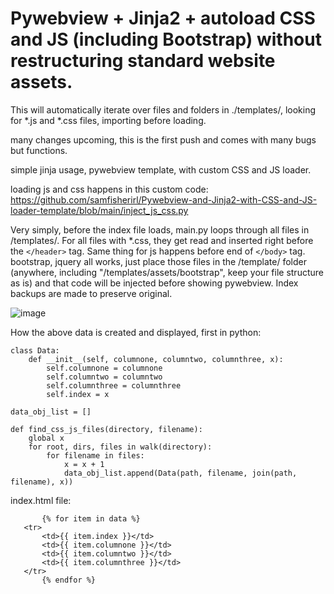 # 
# Pywebview + Jinja2 + autoload CSS and JS (including Bootstrap) without restructuring standard website assets. 

 This will automatically iterate over files and folders in ./templates/, looking for *.js and *.css files, importing before loading. 


many changes upcoming, this is the first push and comes with many bugs but functions.  

simple jinja usage, pywebview template, with custom CSS and JS loader. 

loading js and css happens in this custom code: https://github.com/samfisherirl/Pywebview-and-Jinja2-with-CSS-and-JS-loader-template/blob/main/inject_js_css.py

Very simply, before the index file loads, main.py loops through all files in /templates/. For all files with  *.css, they get read and inserted right before the  `</header>` tag. Same thing for js happens before end of `</body>` tag. 
bootstrap, jquery all works, just place those files in the /template/ folder (anywhere, including "/templates/assets/bootstrap", keep your file structure as is) and that code will be injected before showing pywebview. Index backups are made to preserve original.

 ![image](https://user-images.githubusercontent.com/98753696/221052925-8b98d7c1-89ba-49d7-8dc7-925d247937cc.png)

 How the above data is created and displayed, first in python:


    class Data:
        def __init__(self, columnone, columntwo, columnthree, x):
            self.columnone = columnone
            self.columntwo = columntwo
            self.columnthree = columnthree
            self.index = x

    data_obj_list = []

    def find_css_js_files(directory, filename):
        global x
        for root, dirs, files in walk(directory):
            for filename in files:
                x = x + 1
                data_obj_list.append(Data(path, filename, join(path, filename), x))
                
index.html file:

           {% for item in data %}
       <tr>
           <td>{{ item.index }}</td>
           <td>{{ item.columnone }}</td>
           <td>{{ item.columntwo }}</td>
           <td>{{ item.columnthree }}</td>
       </tr>
           {% endfor %}
